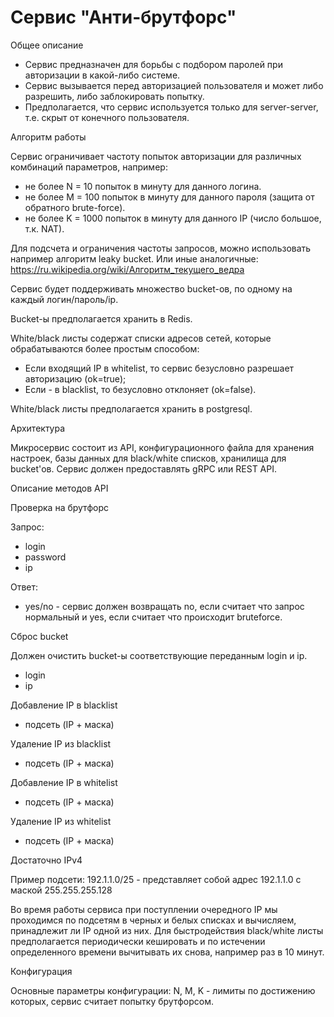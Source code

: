 
Сервис "Анти-брутфорс"
=====================
Общее описание
* Сервис предназначен для борьбы с подбором паролей при авторизации в какой-либо системе.
* Сервис вызывается перед авторизацией пользователя и может либо разрешить, либо заблокировать попытку.
* Предполагается, что сервис используется только для server-server, т.е. скрыт от конечного пользователя.

Алгоритм работы

Сервис ограничивает частоту попыток авторизации для различных комбинаций параметров, например:
* не более N = 10 попыток в минуту для данного логина.
* не более M = 100 попыток в минуту для данного пароля (защита от обратного brute-force).
* не более K = 1000 попыток в минуту для данного IP (число большое, т.к. NAT).

Для подсчета и ограничения частоты запросов, можно использовать например алгоритм leaky bucket. Или иные аналогичные: https://ru.wikipedia.org/wiki/Алгоритм_текущего_ведра

Сервис будет поддерживать множество bucket-ов, по одному на каждый логин/пароль/ip.

Bucket-ы предполагается хранить в Redis.

White/black листы содержат списки адресов сетей, которые обрабатываются более простым способом:
* Если входящий IP в whitelist, то сервис безусловно разрешает авторизацию (ok=true);
* Если - в blacklist, то безусловно отклоняет (ok=false).

White/black листы предполагается хранить в postgresql.

Архитектура

Микросервис состоит из API, конфигурационного файла для хранения настроек, базы данных для black/white списков, хранилища для bucket'ов. Сервис должен предоставлять gRPC или REST API.

Описание методов API

Проверка на брутфорс

Запрос:
* login
* password
* ip

Ответ:
* yes/no - сервис должен возвращать no, если считает что запрос нормальный и yes, если считает что происходит bruteforce.

Сброс bucket

Должен очистить bucket-ы соответствующие переданным login и ip.
* login
* ip

Добавление IP в blacklist
* подсеть (IP + маска)

Удаление IP из blacklist
* подсеть (IP + маска)

Добавление IP в whitelist
* подсеть (IP + маска)

Удаление IP из whitelist
* подсеть (IP + маска)


Достаточно IPv4

Пример подсети: 192.1.1.0/25 - представляет собой адрес 192.1.1.0 с маской 255.255.255.128

Во время работы сервиса при поступлении очередного IP мы проходимся по подсетям в черных и белых списках и вычисляем, принадлежит ли IP одной из них.
Для быстродействия black/white листы предполагается периодически кешировать и по истечении определенного времени вычитывать их снова, например раз в 10 минут.

Конфигурация

Основные параметры конфигурации: N, M, K - лимиты по достижению которых, сервис считает попытку брутфорсом.
